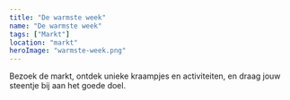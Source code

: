 ```yaml
---
title: "De warmste week"
name: "De warmste week"
tags: ["Markt"]
location: "markt"
heroImage: "warmste-week.png"
---
```


Bezoek de markt, ontdek unieke kraampjes en activiteiten, en draag jouw steentje bij aan het goede doel.
